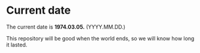 # Current date

The current date is **1974.03.05.** (YYYY.MM.DD.)

This repository will be good when the world ends, so we will know how long it lasted.